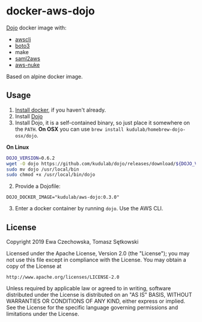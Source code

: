 # docker-aws-dojo

[Dojo](https://github.com/kudulab/dojo) docker image with:
   * [awscli](https://github.com/aws/aws-cli)
   * [boto3](https://github.com/boto/boto3)
   * make
   * [saml2aws](https://github.com/Versent/saml2aws)
   * [aws-nuke](https://github.com/rebuy-de/aws-nuke)

Based on alpine docker image.

## Usage

1. [Install docker](https://docs.docker.com/install/), if you haven't already.
1. Install [Dojo](https://github.com/kudulab/dojo)
2. Install Dojo, it is a self-contained binary, so just place it somewhere on the `PATH`. **On OSX** you can use `brew install kudulab/homebrew-dojo-osx/dojo`.

**On Linux**
```bash
DOJO_VERSION=0.6.2
wget -O dojo https://github.com/kudulab/dojo/releases/download/${DOJO_VERSION}/dojo_linux_amd64
sudo mv dojo /usr/local/bin
sudo chmod +x /usr/local/bin/dojo
```

2. Provide a Dojofile:
```
DOJO_DOCKER_IMAGE="kudulab/aws-dojo:0.3.0"
```
3. Enter a docker container by running `dojo`. Use the AWS CLI.


## License

Copyright 2019 Ewa Czechowska, Tomasz Sętkowski

Licensed under the Apache License, Version 2.0 (the "License");
you may not use this file except in compliance with the License.
You may obtain a copy of the License at

    http://www.apache.org/licenses/LICENSE-2.0

Unless required by applicable law or agreed to in writing, software
distributed under the License is distributed on an "AS IS" BASIS,
WITHOUT WARRANTIES OR CONDITIONS OF ANY KIND, either express or implied.
See the License for the specific language governing permissions and
limitations under the License.
